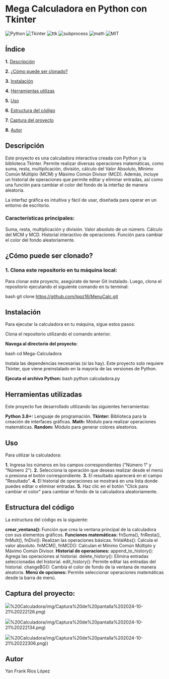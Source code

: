 # Mega Calculadora en Python con Tkinter

![Python](https://img.shields.io/badge/Python-3.11-blue)
![Tkinter](https://img.shields.io/badge/Tkinter-GUI-orange)
![ttk](https://img.shields.io/badge/ttk-module-green)
![subprocess](https://img.shields.io/badge/subprocess-module-orange)
![math](https://img.shields.io/badge/math-module-yellow)
![MIT](https://img.shields.io/badge/MIT-License-blue)

## Índice

**1.** [Descripción](#descripción)

**2.** [¿Cómo puede ser clonado?](#cómo-puede-ser-clonado)

**3.** [Instalación](#instalación)

**4.** [Herramientas utilizas](#herramientas-utilizadas)

**5.** [Uso](#uso)

**6.** [Estructura del código](#estructura-del-codigo)

**7.** [Captura del proyecto](#captura-del-proyecto)

**8.** [Autor](#autor)

## Descripción
Este proyecto es una calculadora interactiva creada con Python y la biblioteca Tkinter. Permite realizar diversas operaciones matemáticas, como suma, resta, multiplicación, división, cálculo del Valor Absoluto, Mínimo Común Múltiplo (MCM) y Máximo Común Divisor (MCD). Además, incluye un historial de operaciones que permite editar y eliminar entradas, así como una función para cambiar el color del fondo de la interfaz de manera aleatoria.

La interfaz gráfica es intuitiva y fácil de usar, diseñada para operar en un entorno de escritorio.

### Características principales:
Suma, resta, multiplicación y división.
Valor absoluto de un número.
Cálculo del MCM y MCD.
Historial interactivo de operaciones.
Función para cambiar el color del fondo aleatoriamente.

## ¿Cómo puede ser clonado?
### 1. Clona este repositorio en tu máquina local:
Para clonar este proyecto, asegúrate de tener Git instalado. Luego, clona el repositorio ejecutando el siguiente comando en tu terminal:

bash
git clone https://github.com/lppz16/MenuCalc.git

## Instalación
Para ejecutar la calculadora en tu máquina, sigue estos pasos:

Clona el repositorio utilizando el comando anterior.

**Navega al directorio del proyecto:**

bash
cd Mega-Calculadora

Instala las dependencias necesarias (si las hay). Este proyecto solo requiere Tkinter, que viene preinstalado en la mayoría de las versiones de Python.

**Ejecuta el archivo Python:**
bash
python calculadora.py

## Herramientas utilizadas
Este proyecto fue desarrollado utilizando las siguientes herramientas:

**Python 3.8+:** Lenguaje de programación.
**Tkinter:** Biblioteca para la creación de interfaces gráficas.
**Math:** Módulo para realizar operaciones matemáticas.
**Random:** Módulo para generar colores aleatorios.

## Uso
Para utilizar la calculadora:

**1.** Ingresa los números en los campos correspondientes ("Número 1" y "Número 2").
**2.** Selecciona la operación que deseas realizar desde el menú o presiona el botón correspondiente.
**3.** El resultado aparecerá en el campo "Resultado".
**4.** El historial de operaciones se mostrará en una lista donde puedes editar o eliminar entradas.
**5.** Haz clic en el botón "Click para cambiar el color" para cambiar el fondo de la calculadora aleatoriamente.

## Estructura del código
La estructura del código es la siguiente:

**crear_ventana():** Función que crea la ventana principal de la calculadora con sus elementos gráficos.
**Funciones matemáticas:** fnSuma(), fnResta(), fnMult(), fnDivi(): Realizan las operaciones básicas.
fnValAbs(): Calcula el valor absoluto.
fnMCM(), fnMCD(): Calculan el Mínimo Común Múltiplo y Máximo Común Divisor.
**Historial de operaciones:**
append_to_history(): Agrega las operaciones al historial.
delete_history(): Elimina entradas seleccionadas del historial.
edit_history(): Permite editar las entradas del historial.
changeBG(): Cambia el color de fondo de la ventana de manera aleatoria.
**Menú de opciones:** Permite seleccionar operaciones matemáticas desde la barra de menú.

## Captura del proyecto:
![](https://github.com/FeibertGuzman/Programaci-n/blob/d8b25e280e1d0130292171fa92a7c593baf1da8f/Yan%20Frank%20R%C3%ADos%20L%C3%B3pez/1)%20Calculadora/img/Captura%20de%20pantalla%202024-10-21%20222126.png)

![](https://github.com/FeibertGuzman/Programaci-n/blob/d8b25e280e1d0130292171fa92a7c593baf1da8f/Yan%20Frank%20R%C3%ADos%20L%C3%B3pez/1)%20Calculadora/img/Captura%20de%20pantalla%202024-10-21%20222134.png)

![](https://github.com/FeibertGuzman/Programaci-n/blob/d8b25e280e1d0130292171fa92a7c593baf1da8f/Yan%20Frank%20R%C3%ADos%20L%C3%B3pez/1)%20Calculadora/img/Captura%20de%20pantalla%202024-10-21%20222306.png))

## Autor
Yan Frank Ríos López
